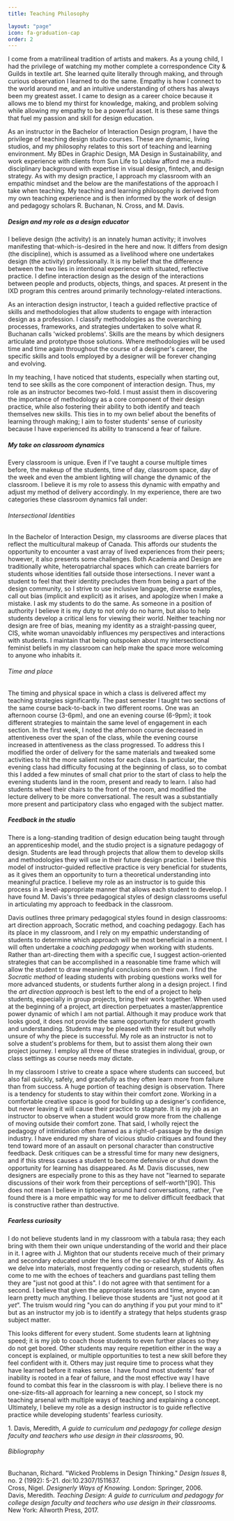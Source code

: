 ```yaml
---
title: Teaching Philosophy

layout: "page"
icon: fa-graduation-cap
order: 2
---
```


I come from a matrilineal tradition of artists and makers. As a young child, I had the privilege of watching my mother complete a correspondence City & Guilds in textile art. She learned quite literally through making, and through curious observation I learned to do the same. Empathy is how I connect to the world around me, and an intuitive understanding of others has always been my greatest asset. I came to design as a career choice because it allows me to blend my thirst for knowledge, making, and problem solving while allowing my empathy to be a powerful asset. It is these same things that fuel my passion and skill for design education. 

As an instructor in the Bachelor of Interaction Design program, I have the privilege of teaching design studio courses. These are dynamic, living studios, and my philosophy relates to this sort of teaching and learning environment. My BDes in Graphic Design, MA Design in Sustainability, and work experience with clients from Sun Life to Loblaw afford me a multi-disciplinary background with expertise in visual design, fintech, and design strategy. As with my design practice, I approach my classroom with an empathic mindset and the below are the manifestations of the approach I take when teaching. My teaching and learning philosophy is derived from my own teaching experience and is then informed by the work of design and pedagogy scholars R. Buchanan, N. Cross, and M. Davis. 

##### Design and my role as a design educator

I believe design (the activity) is an innately human activity; it involves manifesting that-which-is-desired in the here and now. It differs from design (the discipline),  which is assumed as a livelihood where one undertakes design (the activity) professionally. It is my belief that the difference between the two lies in intentional experience with situated, reflective practice. I define interaction design as the design of the interactions between people and products, objects, things, and spaces.  At present in the IXD program this centres around primarily technology-related interactions. 

As an interaction design instructor, I teach a guided reflective practice of skills and methodologies that allow students to engage with interaction design as a profession. I classify methodologies as the overarching processes, frameworks, and strategies undertaken to solve what R. Buchanan calls 'wicked problems'. Skills are the means by which designers articulate and prototype those solutions. Where methodologies will be used time and time again throughout the course of a designer's career, the specific skills and tools employed by a designer will be forever changing and evolving.

In my teaching, I have noticed that students, especially when starting out, tend to see skills as the core component of interaction design. Thus, my role as an instructor becomes two-fold. I must assist them in discovering the importance of methodology as a core component of their design practice, while also fostering their ability to both identify and teach themselves new skills. This ties in to my own belief about the benefits of learning through making; I aim to foster students' sense of curiosity because I have experienced its ability to transcend a fear of failure.

##### My take on classroom dynamics

Every classroom is unique. Even if I've taught a course multiple times before, the makeup of the students, time of day, classroom space, day of the week and even the ambient lighting will change the dynamic of the classroom. I believe it is my role to assess this dynamic with empathy and adjust my method of delivery accordingly. In my experience, there are two categories these classroom dynamics fall under:

###### Intersectional Identities

In the Bachelor of Interaction Design, my classrooms are diverse places that reflect the multicultural makeup of Canada. This affords our students the opportunity to encounter a vast array of lived experiences from their peers; however, it also presents some challenges. Both Academia and Design are traditionally white, heteropatriarchal spaces which can create barriers for students whose identities fall outside those intersections. I never want a student to feel that their identity precludes them from being a part of the design community, so I strive to use inclusive language, diverse examples, call out bias (implicit and explicit) as it arises, and apologize when I make a mistake. I ask my students to do the same. As someone in a position of authority I believe it is my duty to not only do no harm, but also to help students develop a critical lens for viewing their world. Neither teaching nor design are free of bias, meaning my identity as a straight-passing queer, CIS, white woman unavoidably influences my perspectives and interactions with students. I maintain that being outspoken about my intersectional feminist beliefs in my classroom can help make the space more welcoming to anyone who inhabits it.

###### Time and place

The timing and physical space in which a class is delivered affect my teaching strategies significantly. The past semester I taught two sections of the same course back-to-back in two different rooms. One was an afternoon course (3-6pm), and one an evening course (6-9pm); it took different strategies to maintain the same level of engagement in each section. In the first week, I noted the afternoon course decreased in attentiveness over the span of the class, while the evening course increased in attentiveness as the class progressed. To address this I modified the order of delivery for the same materials and tweaked some  activities to hit the more salient notes for each class. In particular, the evening class had difficulty focusing at the beginning of class, so to combat this I added a few minutes of small chat prior to the start of class to help the evening students land in the room, present and ready to learn.  I also had students wheel their chairs to the front of the room, and modified the lecture delivery to be more conversational. The result was a substantially more present and participatory class who engaged with the subject matter. 

##### Feedback in the studio

There is a long-standing tradition of design education being taught through an apprenticeship model, and the studio project is a signature pedagogy of design. Students are lead through projects that allow them to develop skills and methodologies they will use in their future design practice. I believe this model of instructor-guided reflective practice is very beneficial for students, as it gives them an opportunity to turn a theoretical understanding into meaningful practice. I believe my role as an instructor is to guide this process in a level-appropriate manner that allows each student to develop. I have found M. Davis's three pedagogical styles of design classrooms useful in articulating my approach to feedback in the classroom.

Davis outlines three primary pedagogical styles found in design classrooms: art direction approach, Socratic method, and coaching pedagogy. Each has its place in my classroom, and I rely on my empathic understanding of students to determine which approach will be most beneficial in a moment. I will often undertake a *coaching pedagogy* when working with students. Rather than art-directing them with a specific cue, I suggest action-oriented strategies that can be accomplished in a reasonable time frame which will allow the student to draw meaningful conclusions on their own. I find the *Socratic method* of leading students with probing questions works well for more advanced students, or students further along in a design project. I find the *art direction approach* is best left to the end of a project to help students, especially in group projects, bring their work together. When used at the beginning of a project, art direction perpetuates a master/apprentice power dynamic of which I am not partial. Although it may produce work that looks good, it does not provide the same opportunity for student growth and understanding. Students may be pleased with their result but wholly unsure of why the piece is successful. My role as an instructor is not to solve a student's problems for them, but to assist them along their own project journey. I employ all three of these strategies in individual, group, or class settings as course needs may dictate.

In my classroom I strive to create a space where students can succeed, but also fail quickly, safely, and gracefully as they often learn more from failure than from success. A huge portion of teaching design is observation. There is a tendency for students to stay within their comfort zone. Working in a comfortable creative space is good for building up a designer's confidence, but never leaving it will cause their practice to stagnate. It is my job as an instructor to observe when a student would grow more from the challenge of moving outside their comfort zone. That said, I wholly reject the pedagogy of intimidation often framed as a right-of-passage by the design industry. I have endured my share of vicious studio critiques and found they tend toward more of an assault on personal character than constructive feedback. Desk critiques can be a stressful time for many new designers, and if this stress causes a student to become defensive or shut down the opportunity for learning has disappeared. As M. Davis discusses, new designers are especially prone to this as they have not "learned to separate discussions of their work from their perceptions of self-worth"[90]. This does not mean I believe in tiptoeing around hard conversations, rather, I've found there is a more empathic way for me to deliver difficult feedback that is constructive rather than destructive.

##### Fearless curiosity

I do not believe students land in my classroom with a tabula rasa; they each bring with them their own unique understanding of the world and their place in it. I agree with J. Mighton that our students receive much of their primary and secondary educated under the lens of the so-called Myth of Ability. As we delve into materials, most frequently coding or research, students often come to me with the echoes of teachers and guardians past telling them they are "just not good at this". I do not agree with that sentiment for a second. I believe that given the appropriate lessons and time, anyone can learn pretty much anything. I believe those students are "just not good at it *yet*". The truism would ring "you can do anything if you put your mind to it" but as an instructor my job is to identify a strategy that helps students grasp subject matter. 

This looks different for every student. Some students learn at lightning speed; it is my job to coach those students to even further places so they do not get bored. Other students may require repetition either in the way a concept is explained, or multiple opportunities to test a new skill before they feel confident with it. Others may just require time to process what they have learned before it makes sense. I have found most students' fear of inability is rooted in a fear of failure, and the most effective way I have found to combat this fear in the classroom is with play. I believe there is no one-size-fits-all approach for learning a new concept, so I stock my teaching arsenal with multiple ways of teaching and explaining a concept. Ultimately, I believe my role as a design instructor is to guide reflective practice while developing students' fearless curiosity. 

<span id="footnote">1. Davis, Meredith, *A guide to curriculum and pedagogy for college design faculty and teachers who use design in their classrooms*, 90.</span>



###### Bibliography

Buchanan, Richard. "Wicked Problems in Design Thinking." *Design Issues* 8, no. 2 (1992): 5-21. doi:10.2307/1511637.<br>Cross, Nigel. *Designerly Ways of Knowing.* London: Springer, 2006. <br>Davis, Meredith. *Teaching Design: A guide to curriculum and pedagogy for college design faculty and teachers who use design in their classrooms.* New York: Allworth Press, 2017. 
